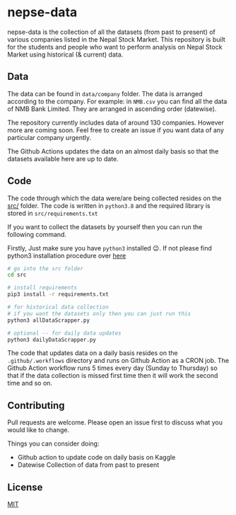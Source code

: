 # nepse-data

nepse-data is the collection of all the datasets (from past to present) of various companies listed in the Nepal Stock Market. This repository is built for the students and people who want to perform analysis on Nepal Stock Market using historical (& current) data.

## Data

The data can be found in `data/company` folder. The data is arranged according to the company. For example: in `NMB.csv` you can find all the data of NMB Bank Limited. They are arranged in ascending order (datewise).

The repository currently includes data of around 130 companies. However more are coming soon. Feel free to create an issue if
you want data of any particular company urgently.

The Github Actions updates the data on an almost daily basis so that the datasets available here are up to date.

## Code

The code through which the data were/are being collected resides on the [src/](https://github.com/Aabishkar2/nepse-data/tree/main/src) folder. The code is written in `python3.8` and the required library is stored in `src/requirements.txt`

If you want to collect the datasets by yourself then you can run the following command.

Firstly, Just make sure you have `python3` installed 😉. If not please find python3 installation procedure over [here](https://www.python.org/downloads/)

```bash
# go into the src folder
cd src

# install requirements
pip3 install -r requirements.txt

# for historical data collection
# if you want the datasets only then you can just run this
python3 allDataScrapper.py

# optional -- for daily data updates
python3 dailyDataScrapper.py

```

The code that updates data on a daily basis resides on the `.github/.workflows` directory and runs on Github Action as a CRON job. The Github Action workflow runs 5 times every day (Sunday to Thursday) so that if the data collection is missed first time then it will work the second time and so on.

## Contributing

Pull requests are welcome. Please open an issue first to discuss what you would like to change.

Things you can consider doing:

- Github action to update code on daily basis on Kaggle
- Datewise Collection of data from past to present

## License

[MIT](https://choosealicense.com/licenses/mit/)
